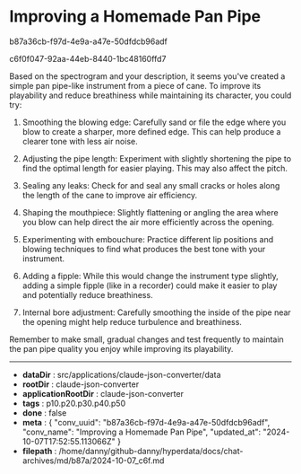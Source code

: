 # Improving a Homemade Pan Pipe

b87a36cb-f97d-4e9a-a47e-50dfdcb96adf

c6f0f047-92aa-44eb-8440-1bc48160ffd7

 Based on the spectrogram and your description, it seems you've created a simple pan pipe-like instrument from a piece of cane. To improve its playability and reduce breathiness while maintaining its character, you could try:

1. Smoothing the blowing edge: Carefully sand or file the edge where you blow to create a sharper, more defined edge. This can help produce a clearer tone with less air noise.

2. Adjusting the pipe length: Experiment with slightly shortening the pipe to find the optimal length for easier playing. This may also affect the pitch.

3. Sealing any leaks: Check for and seal any small cracks or holes along the length of the cane to improve air efficiency.

4. Shaping the mouthpiece: Slightly flattening or angling the area where you blow can help direct the air more efficiently across the opening.

5. Experimenting with embouchure: Practice different lip positions and blowing techniques to find what produces the best tone with your instrument.

6. Adding a fipple: While this would change the instrument type slightly, adding a simple fipple (like in a recorder) could make it easier to play and potentially reduce breathiness.

7. Internal bore adjustment: Carefully smoothing the inside of the pipe near the opening might help reduce turbulence and breathiness.

Remember to make small, gradual changes and test frequently to maintain the pan pipe quality you enjoy while improving its playability.

---

* **dataDir** : src/applications/claude-json-converter/data
* **rootDir** : claude-json-converter
* **applicationRootDir** : claude-json-converter
* **tags** : p10.p20.p30.p40.p50
* **done** : false
* **meta** : {
  "conv_uuid": "b87a36cb-f97d-4e9a-a47e-50dfdcb96adf",
  "conv_name": "Improving a Homemade Pan Pipe",
  "updated_at": "2024-10-07T17:52:55.113066Z"
}
* **filepath** : /home/danny/github-danny/hyperdata/docs/chat-archives/md/b87a/2024-10-07_c6f.md